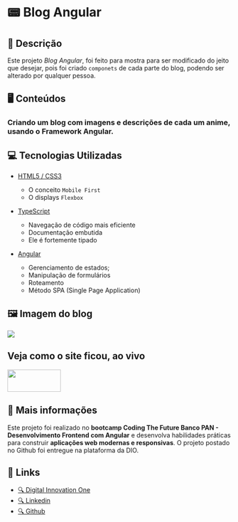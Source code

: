 # 📟 Blog Angular

## 📃 Descrição

Este projeto _Blog Angular_, foi feito para mostra para ser modificado do jeito que desejar, pois foi criado `componets` de cada parte do blog, podendo ser alterado por qualquer pessoa.

## 🖥️ Conteúdos

### Criando um blog com imagens e descrições de cada um anime, usando o **Framework Angular**.

## 💻 Tecnologias Utilizadas

- [HTML5 / CSS3](https://developer.mozilla.org/pt-BR/docs/Web/HTML)

  - O conceito `Mobile First`
  - O displays `Flexbox`

- [TypeScript](https://www.typescriptlang.org/)

  - Navegação de código mais eficiente
  - Documentação embutida
  - Ele é fortemente tipado

- [Angular](https://angular.io/)

  - Gerenciamento de estados;
  - Manipulação de formulários
  - Roteamento
  - Método SPA (Single Page Application)

## 🖼️ Imagem do blog

[<img src='https://github.com/jeffersonsena7/blog-angular/assets/117680218/1fe9e8db-2469-43a5-8f48-7e4b46a94553'>](#)

## Veja como o site ficou, ao vivo

[<img width='120' height='50' src="https://github.com/jeffersonsena7/blog-angular/assets/117680218/fc43bdc9-a035-4ca2-a658-76d26698aea9">](https://jeffersonsena7.github.io/blog-angular/ "Visitar o site Animes Blog")

## 📌 Mais informações

Este projeto foi realizado no **bootcamp Coding The Future Banco PAN - Desenvolvimento Frontend com Angular** e desenvolva habilidades práticas para construir **aplicações web modernas e responsivas**. O projeto postado no Github foi entregue na plataforma da DIO.

## 🔗 Links

- [🔍 Digital Innovation One](https://www.dio.me/)
- [🔍 Linkedin](https://www.linkedin.com/in/jefferson-sena-0b347a232/)
- [🔍 Github](https://github.com/jeffersonsena7)
